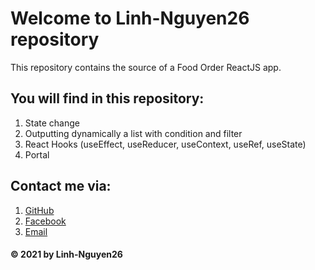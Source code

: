 ﻿# Welcome to Linh-Nguyen26 repository
This repository contains the source of a Food Order ReactJS app.
## You will find in this repository: 
1. State change 
2. Outputting dynamically a list with condition and filter
3. React Hooks (useEffect, useReducer, useContext, useRef, useState)
4. Portal

## Contact me via:
1. [GitHub](https://github.com/liam-nguyen26)
2. [Facebook](https://www.facebook.com/nl.liamnguyen)
3. [Email](nhatlinh.nguyenlam26@gmail.com)

#### © 2021 by Linh-Nguyen26
